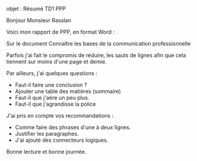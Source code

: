 
objet : Résumé TD1 PPP

Bonjour Monsieur Rasslan 

Voici mon rapport de PPP, en format Word :   

Sur le document Connaître les bases de la communication professionnelle


Parfois j'ai fait le compromis de réduire, les sauts de lignes afin que cela tiennent sur moins d'une page et demie.

Par ailleurs, j'ai quelques questions :  
- Faut-il faire une conclusion ?
- Ajouter une table des matières (sommaire)
- Faut-il que j'aère un peu plus.
- Faut-il que j'agrandisse la police

J'ai pris en compte vos recommandations : 
- Comme faire des phrases d'une à deux lignes.
- Justifier les paragraphes.
- J'ai ajouté des connecteurs logiques.



Bonne lecture et bonne journée.


